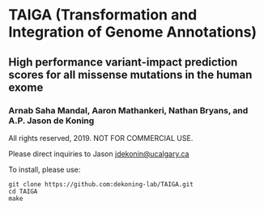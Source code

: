 # TAIGA (Transformation and Integration of Genome Annotations)
## High performance variant-impact prediction scores for all missense mutations in the human exome
### Arnab Saha Mandal, Aaron Mathankeri, Nathan Bryans, and A.P. Jason de Koning
All rights reserved, 2019. NOT FOR COMMERCIAL USE.

Please direct inquiries to Jason <jdekonin@ucalgary.ca>

To install, please use:
```
git clone https://github.com:dekoning-lab/TAIGA.git
cd TAIGA
make
```
